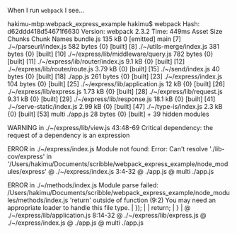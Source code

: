 When I run `webpack` I see...

hakimu-mbp:webpack_express_example hakimu$ webpack
Hash: d62ddd418d54671f6630
Version: webpack 2.3.2
Time: 449ms
    Asset    Size  Chunks             Chunk Names
bundle.js  135 kB       0  [emitted]  main
   [7] ./~/parseurl/index.js 582 bytes {0} [built]
   [8] ./~/utils-merge/index.js 381 bytes {0} [built]
  [10] ./~/express/lib/middleware/query.js 782 bytes {0} [built]
  [11] ./~/express/lib/router/index.js 9.1 kB {0} [built]
  [12] ./~/express/lib/router/route.js 3.79 kB {0} [built]
  [15] ./~/send/index.js 40 bytes {0} [built]
  [18] ./app.js 261 bytes {0} [built]
  [23] ./~/express/index.js 104 bytes {0} [built]
  [25] ./~/express/lib/application.js 12 kB {0} [built]
  [26] ./~/express/lib/express.js 1.73 kB {0} [built]
  [28] ./~/express/lib/request.js 9.31 kB {0} [built]
  [29] ./~/express/lib/response.js 18.1 kB {0} [built]
  [41] ./~/serve-static/index.js 2.99 kB {0} [built]
  [47] ./~/type-is/index.js 2.3 kB {0} [built]
  [53] multi ./app.js 28 bytes {0} [built]
    + 39 hidden modules

WARNING in ./~/express/lib/view.js
43:48-69 Critical dependency: the request of a dependency is an expression

ERROR in ./~/express/index.js
Module not found: Error: Can't resolve './lib-cov/express' in '/Users/hakimu/Documents/scribble/webpack_express_example/node_modules/express'
 @ ./~/express/index.js 3:4-32
 @ ./app.js
 @ multi ./app.js

ERROR in ./~/methods/index.js
Module parse failed: /Users/hakimu/Documents/scribble/webpack_express_example/node_modules/methods/index.js 'return' outside of function (9:2)
You may need an appropriate loader to handle this file type.
|   });
|
|   return;
| }
|
 @ ./~/express/lib/application.js 8:14-32
 @ ./~/express/lib/express.js
 @ ./~/express/index.js
 @ ./app.js
 @ multi ./app.js
